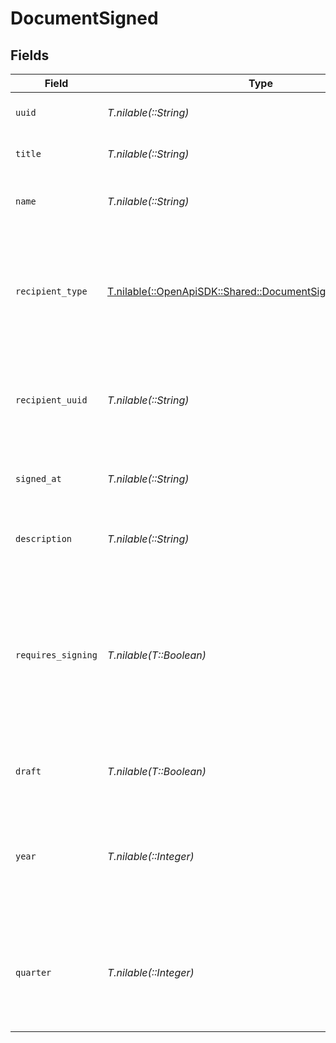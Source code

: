 # DocumentSigned


## Fields

| Field                                                                                                                                   | Type                                                                                                                                    | Required                                                                                                                                | Description                                                                                                                             |
| --------------------------------------------------------------------------------------------------------------------------------------- | --------------------------------------------------------------------------------------------------------------------------------------- | --------------------------------------------------------------------------------------------------------------------------------------- | --------------------------------------------------------------------------------------------------------------------------------------- |
| `uuid`                                                                                                                                  | *T.nilable(::String)*                                                                                                                   | :heavy_minus_sign:                                                                                                                      | The UUID of the document                                                                                                                |
| `title`                                                                                                                                 | *T.nilable(::String)*                                                                                                                   | :heavy_minus_sign:                                                                                                                      | The title of the document                                                                                                               |
| `name`                                                                                                                                  | *T.nilable(::String)*                                                                                                                   | :heavy_minus_sign:                                                                                                                      | The type identifier of the document                                                                                                     |
| `recipient_type`                                                                                                                        | [T.nilable(::OpenApiSDK::Shared::DocumentSignedRecipientType)](../../models/shared/documentsignedrecipienttype.md)                      | :heavy_minus_sign:                                                                                                                      | The type of recipient associated with the document (will be `Contractor` for Contractor Documents)                                      |
| `recipient_uuid`                                                                                                                        | *T.nilable(::String)*                                                                                                                   | :heavy_minus_sign:                                                                                                                      | Unique identifier for the recipient associated with the document                                                                        |
| `signed_at`                                                                                                                             | *T.nilable(::String)*                                                                                                                   | :heavy_minus_sign:                                                                                                                      | When the document was signed (will be `null` if unsigned)                                                                               |
| `description`                                                                                                                           | *T.nilable(::String)*                                                                                                                   | :heavy_minus_sign:                                                                                                                      | The description of the document                                                                                                         |
| `requires_signing`                                                                                                                      | *T.nilable(T::Boolean)*                                                                                                                 | :heavy_minus_sign:                                                                                                                      | A boolean flag that indicates whether the document needs signing or not. Note that this value will change after the document is signed. |
| `draft`                                                                                                                                 | *T.nilable(T::Boolean)*                                                                                                                 | :heavy_minus_sign:                                                                                                                      | If the document is in a draft state                                                                                                     |
| `year`                                                                                                                                  | *T.nilable(::Integer)*                                                                                                                  | :heavy_minus_sign:                                                                                                                      | The year of this document. This value is nullable and will not be present on all documents.                                             |
| `quarter`                                                                                                                               | *T.nilable(::Integer)*                                                                                                                  | :heavy_minus_sign:                                                                                                                      | The quarter of this document. This value is nullable and will not be present on all documents.                                          |